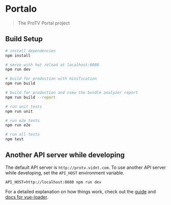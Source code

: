 # Portalo

> The ProTV Portal project

## Build Setup

``` bash
# install dependencies
npm install

# serve with hot reload at localhost:8080
npm run dev

# build for production with minification
npm run build

# build for production and view the bundle analyzer report
npm run build --report

# run unit tests
npm run unit

# run e2e tests
npm run e2e

# run all tests
npm test
```

## Another API server while developing

The default API server is `http://protv.vidnt.com`. To use another API server
while developing, set the `API_HOST` environment variable.

```
API_HOST=http://localhost:8080 npm run dev
```


For a detailed explanation on how things work, check out the
[guide](http://vuejs-templates.github.io/webpack/) and
[docs for vue-loader](http://vuejs.github.io/vue-loader).

